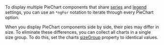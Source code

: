 To display multiple PieChart components that share [series](/Documentation/ApiReference/UI_Components/dxPieChart/Configuration/series/) and [legend](/Documentation/ApiReference/UI_Components/dxPieChart/Configuration/legend/) settings, you can use an `*ngFor` notation to iterate through every PieChart option.

When you display PieChart components side by side, their pies may differ in size. To eliminate these differences, you can collect all charts in a single size group. To do this, set the charts [sizeGroup](/Documentation/ApiReference/UI_Components/dxPieChart/Configuration/#sizeGroup) property to identical values.